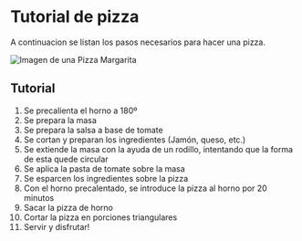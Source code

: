 # Tutorial de pizza

A continuacion se listan los pasos necesarios para hacer una pizza.

![Imagen de una Pizza Margarita](https://upload.wikimedia.org/wikipedia/commons/a/a3/Eq_it-na_pizza-margherita_sep2005_sml.jpg)

## Tutorial

1. Se precalienta el horno a 180º
2. Se prepara la masa
3. Se prepara la salsa a base de tomate
4. Se cortan y preparan los ingredientes (Jamón, queso, etc.)
5. Se extiende la masa con la ayuda de un rodillo, intentando que la forma de esta quede circular
6. Se aplica la pasta de tomate sobre la masa
7. Se esparcen los ingredientes sobre la pizza
8. Con el horno precalentado, se introduce la pizza al horno por 20 minutos
9. Sacar la pizza de horno
10. Cortar la pizza en porciones triangulares
11. Servir y disfrutar!